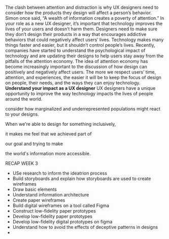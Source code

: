 The clash between attention and distraction is why UX designers need to consider how the products they design will affect a person’s behavior. Simon once said, “A wealth of information creates a poverty of attention.” In your role as a new UX designer, it’s important that technology improves the lives of your users and doesn’t harm them. Designers need to make sure they don’t design their products in a way that encourages addictive behaviors that could negatively affect users’ lives.
Technology makes many things faster and easier, but it shouldn’t control people’s lives. Recently, companies have started to understand the psychological impact of technology and are updating their designs to help users stay away from the pitfalls of the attention economy.
The idea of attention economy has become increasingly important to the discussion of how design can positively and negatively affect users. The more we respect users’ time, attention, and experiences, the easier it will be to keep the focus of design on people, their needs, and the ways they can enjoy technology.
**Understand your impact as a UX designer**
UX designers have a unique opportunity to improve the way technology impacts the lives of people around the world. 

consider how marginalized and underrepresented populations might react to your designs.


When we're able to design for something inclusively, 

it makes me feel that we achieved part of 

our goal and trying to make 

the world's information more accessible.


RECAP WEEK 3
- USe research to inform the ideatrion process
- Build storyboards and explain how storyboards are used to create wireframes
- Draw basic elements
- Understand information architecture
- Create paper wireframes
- Build digital wireframes on a tool called Figma
- Construct low-fidelity paper prototypes
- Develop low-fidelity paper prototypes
- Develop low-fidelity digital prototypes on figma
- Understand how to avoid the effects of deceptive patterns in designs
- 
